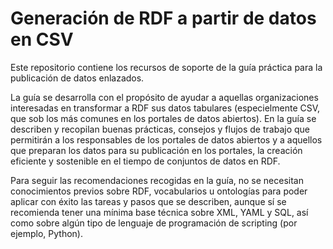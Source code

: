# Generación de RDF a partir de datos en CSV
Este repositorio contiene los recursos de soporte de la guía práctica para la publicación de datos enlazados.

La guía se desarrolla con el propósito de ayudar a aquellas organizaciones interesadas en transformar a RDF sus datos tabulares (especielmente CSV, que sob los más comunes en los portales de datos abiertos). En la guía se describen y recopilan buenas prácticas, consejos y flujos de trabajo que permitirán a los responsables de los portales de datos abiertos y a aquellos que preparan los datos para su publicación en los portales, la creación eficiente y sostenible en el tiempo de conjuntos de datos en RDF. 

Para seguir las recomendaciones recogidas en la guía, no se necesitan conocimientos previos sobre RDF, vocabularios u ontologías para poder aplicar con éxito las tareas y pasos que se describen, aunque sí se recomienda tener una mínima base técnica sobre XML, YAML y SQL, así como sobre algún tipo de lenguaje de programación de scripting (por ejemplo, Python). 

